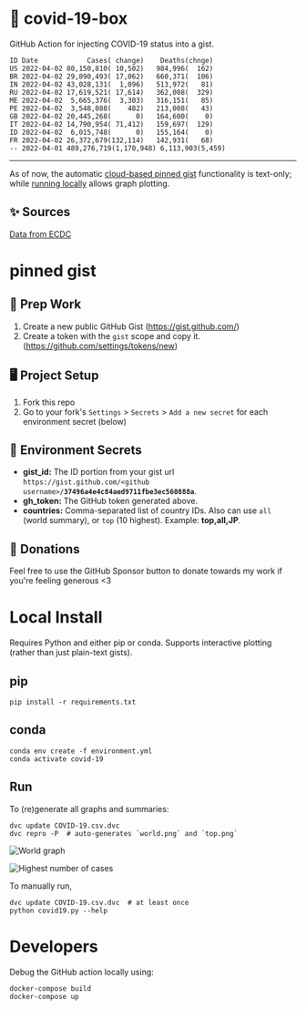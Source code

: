 # 🏥 covid-19-box

GitHub Action for injecting COVID-19 status into a gist.

```
ID Date            Cases( change)    Deaths(chnge)
US 2022-04-02 80,150,810( 10,502)   984,996(  162)
BR 2022-04-02 29,890,493( 17,062)   660,371(  106)
IN 2022-04-02 43,028,131(  1,096)   513,972(   81)
RU 2022-04-02 17,619,521( 17,614)   362,008(  329)
ME 2022-04-02  5,665,376(  3,303)   316,151(   85)
PE 2022-04-02  3,548,088(    482)   213,008(   43)
GB 2022-04-02 20,445,268(      0)   164,600(    0)
IT 2022-04-02 14,790,954( 71,412)   159,697(  129)
ID 2022-04-02  6,015,748(      0)   155,164(    0)
FR 2022-04-02 26,372,679(132,114)   142,931(   68)
-- 2022-04-01 489,276,719(1,170,948) 6,113,903(5,459)
```

---

As of now, the automatic [cloud-based pinned gist](#pinned-gist) functionality is text-only;
while [running locally](#local-install) allows graph plotting.

## ✨ Sources

[Data from ECDC](https://www.ecdc.europa.eu/en/publications-data/download-todays-data-geographic-distribution-covid-19-cases-worldwide)

# pinned gist

## 🎒 Prep Work
1. Create a new public GitHub Gist (https://gist.github.com/)
1. Create a token with the `gist` scope and copy it. (https://github.com/settings/tokens/new)

## 🖥 Project Setup
1. Fork this repo
1. Go to your fork's `Settings` > `Secrets` > `Add a new secret` for each environment secret (below)

## 🤫 Environment Secrets
- **gist_id:** The ID portion from your gist url `https://gist.github.com/<github username>/`**`37496a4e4c84aed9711fbe3ec560888a`**.
- **gh_token:** The GitHub token generated above.
- **countries:** Comma-separated list of country IDs. Also can use `all` (world summary), or `top` (10 highest). Example: **top,all,JP**.

## 💸 Donations

Feel free to use the GitHub Sponsor button to donate towards my work if you're feeling generous <3

# Local Install

Requires Python and either pip or conda. Supports interactive plotting (rather than just plain-text gists).

## pip

```
pip install -r requirements.txt
```

## conda

```
conda env create -f environment.yml
conda activate covid-19
```

## Run

To (re)generate all graphs and summaries:

```
dvc update COVID-19.csv.dvc
dvc repro -P  # auto-generates `world.png` and `top.png`
```

![World graph](world.png)

![Highest number of cases](top.png)

To manually run,

```
dvc update COVID-19.csv.dvc  # at least once
python covid19.py --help
```

# Developers

Debug the GitHub action locally using:

```
docker-compose build
docker-compose up
```
